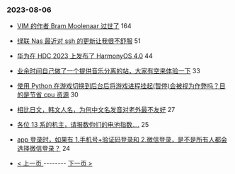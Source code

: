 ### 2023-08-06 
- [VIM 的作者 Bram Moolenaar 过世了](https://www.v2ex.com/t/962692) 164
- [绿联 Nas 最近对 ssh 的更新让我很不舒服](https://www.v2ex.com/t/962718) 51
- [华为在 HDC 2023 上发布了 HarmonyOS 4.0](https://www.v2ex.com/t/962717) 44
- [业余时间自己做了一个提供音乐分离的站，大家有空来体验一下](https://www.v2ex.com/t/962795) 33
- [使用 Python 在游戏切换到后台后将游戏进程挂起(暂停)会被视为作弊吗？目的是节省 cpu 资源](https://www.v2ex.com/t/962671) 30
- [相比日文，韩文人名，为何中文名发音对老外最不友好](https://www.v2ex.com/t/962811) 27
- [各位 13 系的机主，请报数你们的电池指数....](https://www.v2ex.com/t/962829) 25
- [app 登录时，如果有 1.手机号+验证码登录和 2.微信登录，是不是所有人都会选择微信登录？](https://www.v2ex.com/t/962696) 24 

- [ < 上一页 ](https://github.com/able8/v2ex-hot-record/blob/master/2023-08-05.md) -------- [ 下一页 > ](https://github.com/able8/v2ex-hot-record/blob/master/2023-08-07.md)